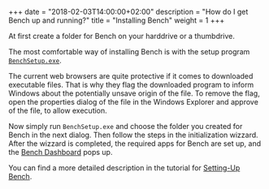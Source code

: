 +++
date = "2018-02-03T14:00:00+02:00"
description = "How do I get Bench up and running?"
title = "Installing Bench"
weight = 1
+++

[bootstrap-file]: https://github.com/mastersign/bench/raw/master/res/bench-install.bat

At first create a folder for Bench on your harddrive or a thumbdrive.

The most comfortable way of installing Bench is with the setup program
<a href="https://github.com/mastersign/bench/releases/latest"
   class="setup-download-link">`BenchSetup.exe`</a>.

<script type="application/javascript">GetLatestReleaseInfo();</script>

The current web browsers are quite protective if it comes to downloaded
executable files.
That is why they flag the downloaded program to inform Windows about
the potentially unsave origin of the file.
To remove the flag, open the properties dialog of the file in the Windows Explorer
and approve of the file, to allow execution.

Now simply run `BenchSetup.exe` and choose the folder you created for Bench
in the next dialog.
Then follow the steps in the initialization wizzard.
After the wizzard is completed, the required apps for Bench are set up,
and the [Bench Dashboard](/ref/dashboard) pops up.

You can find a more detailed description in the tutorial for
[Setting-Up Bench](/tutorial/setup).
